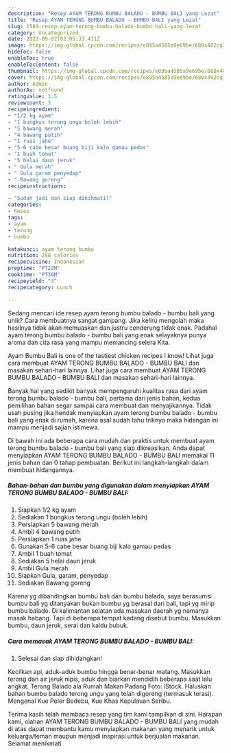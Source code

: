 ```yaml
---
description: "Resep AYAM TERONG BUMBU BALADO - BUMBU BALI yang Lezat"
title: "Resep AYAM TERONG BUMBU BALADO - BUMBU BALI yang Lezat"
slug: 1589-resep-ayam-terong-bumbu-balado-bumbu-bali-yang-lezat
category: Uncategorized
date: 2022-09-02T02:05:33.411Z
image: https://img-global.cpcdn.com/recipes/e895a4585a9e69be/680x482cq70/ayam-terong-bumbu-balado-bumbu-bali-foto-resep-utama.jpg
hideToc: false
enableToc: true
enableTocContent: false
thumbnail: https://img-global.cpcdn.com/recipes/e895a4585a9e69be/680x482cq70/ayam-terong-bumbu-balado-bumbu-bali-foto-resep-utama.jpg
cover: https://img-global.cpcdn.com/recipes/e895a4585a9e69be/680x482cq70/ayam-terong-bumbu-balado-bumbu-bali-foto-resep-utama.jpg
author: Admin
authorAv: notfound
ratingvalue: 3.5
reviewcount: 3
recipeingredient:
- "1/2 kg ayam"
- "1 bungkus terong ungu boleh lebih"
- "5 bawang merah"
- "4 bawang putih"
- "1 ruas jahe"
- "5-6 cabe besar buang biji kalo gamau pedas"
- "1 buah tomat"
- "5 helai daun jeruk"
- " Gula merah"
- " Gula garam penyedap"
- " Bawang goreng"
recipeinstructions:

- "Sudah jadi dan siap dinikmati!"
categories:
- Resep
tags:
- ayam
- terong
- bumbu

katakunci: ayam terong bumbu 
nutrition: 288 calories
recipecuisine: Indonesian
preptime: "PT22M"
cooktime: "PT36M"
recipeyield: "3"
recipecategory: Lunch

---
```





Sedang mencari ide resep ayam terong bumbu balado - bumbu bali yang unik? Cara membuatnya sangat gampang. Jika keliru mengolah maka hasilnya tidak akan memuaskan dan justru cenderung tidak enak. Padahal ayam terong bumbu balado - bumbu bali yang enak selayaknya punya aroma dan cita rasa yang mampu memancing selera Kita.





Ayam Bumbu Bali is one of the tastiest chicken recipes I know! Lihat juga cara membuat AYAM TERONG BUMBU BALADO - BUMBU BALI dan masakan sehari-hari lainnya. Lihat juga cara membuat AYAM TERONG BUMBU BALADO - BUMBU BALI dan masakan sehari-hari lainnya.

Banyak hal yang sedikit banyak mempengaruhi kualitas rasa dari ayam terong bumbu balado - bumbu bali, pertama dari jenis bahan, kedua pemilihan bahan segar sampai cara membuat dan menyajikannya. Tidak usah pusing jika hendak menyiapkan ayam terong bumbu balado - bumbu bali yang enak di rumah, karena asal sudah tahu triknya maka hidangan ini mampu menjadi sajian istimewa.






Di bawah ini ada beberapa cara mudah dan praktis untuk membuat ayam terong bumbu balado - bumbu bali yang siap dikreasikan. Anda dapat menyiapkan AYAM TERONG BUMBU BALADO - BUMBU BALI memakai 11 jenis bahan dan 0 tahap pembuatan. Berikut ini langkah-langkah dalam membuat hidangannya.

<!--inarticleads1-->

##### Bahan-bahan dan bumbu yang digunakan dalam menyiapkan AYAM TERONG BUMBU BALADO - BUMBU BALI:

1. Siapkan 1/2 kg ayam
1. Sediakan 1 bungkus terong ungu (boleh lebih)
1. Persiapkan 5 bawang merah
1. Ambil 4 bawang putih
1. Persiapkan 1 ruas jahe
1. Gunakan 5-6 cabe besar buang biji kalo gamau pedas
1. Ambil 1 buah tomat
1. Sediakan 5 helai daun jeruk
1. Ambil  Gula merah
1. Siapkan  Gula, garam, penyedap
1. Sediakan  Bawang goreng


Karena yg dibandingkan bumbu bali dan bumbu balado, saya berasumsi bumbu bali yg ditanyakan bukan bumbu yg berasal dari bali, tapi yg mirip bumbu balado. Di kalimantan selatan ada masakan daerah yg namanya masak habang. Tapi di beberapa tempat kadang disebut bumbu. Masukkan bumbu, daun jeruk, serai dan kaldu bubuk. 

<!--inarticleads2-->

##### Cara memasak AYAM TERONG BUMBU BALADO - BUMBU BALI:


1. Selesai dan siap dihidangkan!

Kecilkan api, aduk-aduk bumbu hingga benar-benar matang. Masukkan terong dan air jeruk nipis, aduk dan biarkan mendidih beberapa saat lalu angkat. Terong Balado ala Rumah Makan Padang Foto: iStock. Haluskan bahan bumbu balado terong ungu yang telah digoreng (termasuk terasi). Mengenal Kue Peler Bedebu, Kue Khas Kepulauan Seribu. 

Terima kasih telah membaca resep yang tim kami tampilkan di sini. Harapan kami, olahan AYAM TERONG BUMBU BALADO - BUMBU BALI yang mudah di atas dapat membantu kamu menyiapkan makanan yang menarik untuk keluarga/teman maupun menjadi inspirasi untuk berjualan makanan. Selamat menikmati
